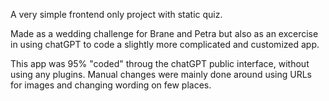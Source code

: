 A very simple frontend only project with static quiz.

Made as a wedding challenge for Brane and Petra but also as an excercise in using chatGPT to code a slightly more complicated and customized app.

This app was 95% "coded" throug the chatGPT public interface, without using any plugins. Manual changes were mainly done around using URLs for images and changing wording on few places.
